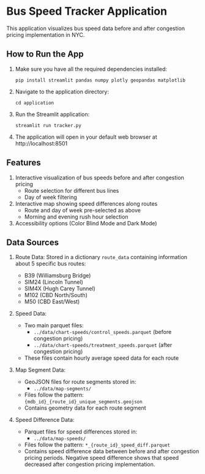 # Bus Speed Tracker Application

This application visualizes bus speed data before and after congestion pricing implementation in NYC.

## How to Run the App

1. Make sure you have all the required dependencies installed:
   ```
   pip install streamlit pandas numpy plotly geopandas matplotlib
   ```

2. Navigate to the application directory:
   ```
   cd application
   ```

3. Run the Streamlit application:
   ```
   streamlit run tracker.py
   ```

4. The application will open in your default web browser at http://localhost:8501

## Features

1. Interactive visualization of bus speeds before and after congestion pricing
   - Route selection for different bus lines
   - Day of week filtering
2. Interactive map showing speed differences along routes
   - Route and day of week pre-selected as above
   - Morning and evening rush hour selection
3. Accessibility options (Color Blind Mode and Dark Mode)

## Data Sources

1. Route Data:
   Stored in a dictionary `route_data` containing information about 5 specific bus routes:
   - B39 (Williamsburg Bridge)
   - SIM24 (Lincoln Tunnel)
   - SIM4X (Hugh Carey Tunnel)
   - M102 (CBD North/South)
   - M50 (CBD East/West)

2. Speed Data:
   - Two main parquet files:
     - `../data/chart-speeds/control_speeds.parquet` (before congestion pricing)
     - `../data/chart-speeds/treatment_speeds.parquet` (after congestion pricing)
   - These files contain hourly average speed data for each route

3. Map Segment Data:
   - GeoJSON files for route segments stored in:
     - `../data/map-segments/`
   - Files follow the pattern: `{mdb_id}_{route_id}_unique_segments.geojson`
   - Contains geometry data for each route segment

4. Speed Difference Data:
   - Parquet files for speed differences stored in:
     - `../data/map-speeds/`
   - Files follow the pattern: `*_{route_id}_speed_diff.parquet`
   - Contains speed difference data between before and after congestion pricing periods. Negative speed difference shows that speed decreased after congestion pricing implementation.
